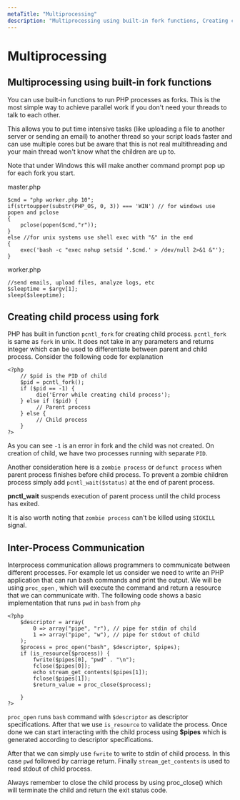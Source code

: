 ```yaml
---
metaTitle: "Multiprocessing"
description: "Multiprocessing using built-in fork functions, Creating child process using fork, Inter-Process Communication"
---
```


# Multiprocessing



## Multiprocessing using built-in fork functions


You can use built-in functions to run PHP processes as forks. This is the most simple way to achieve parallel work if you don't need your threads to talk to each other.

This allows you to put time intensive tasks (like uploading a file to another server or sending an email) to another thread so your script loads faster and can use multiple cores but be aware that this is not real multithreading and your main thread won't know what the children are up to.

Note that under Windows this will make another command prompt pop up for each fork you start.

master.php

```
$cmd = "php worker.php 10";
if(strtoupper(substr(PHP_OS, 0, 3)) === 'WIN') // for windows use popen and pclose
{
    pclose(popen($cmd,"r"));
}
else //for unix systems use shell exec with "&" in the end
{
    exec('bash -c "exec nohup setsid '.$cmd.' > /dev/null 2>&1 &"');
}

```

worker.php

```
//send emails, upload files, analyze logs, etc
$sleeptime = $argv[1];
sleep($sleeptime);

```



## Creating child process using fork


PHP has built in function `pcntl_fork` for creating child process. `pcntl_fork` is same as `fork` in unix. It does not take in any parameters and returns integer which can be used to differentiate between parent and child process. Consider the following code for explanation

```
<?php
    // $pid is the PID of child
    $pid = pcntl_fork();
    if ($pid == -1) {
         die('Error while creating child process');
    } else if ($pid) {
         // Parent process
    } else {
         // Child process
    }
?>

```

As you can see `-1` is an error in fork and the child was not created. On creation of child, we have two processes running with separate `PID`.

Another consideration here is a `zombie process` or `defunct process` when parent process finishes before child process. To prevent a zombie children process simply add `pcntl_wait($status)` at the end of parent process.

> 
**pnctl_wait** suspends execution of parent process until the child process has exited.


It is also worth noting that `zombie process` can't be killed using `SIGKILL` signal.



## Inter-Process Communication


Interprocess communication allows programmers to communicate between different processes. For example let us consider we need to write an PHP application that can run bash commands and print the output. We will be using `proc_open` , which will execute the command and return a resource that we can communicate with.
The following code shows a basic implementation that runs `pwd` in `bash` from `php`

```
<?php
    $descriptor = array(
        0 => array("pipe", "r"), // pipe for stdin of child
        1 => array("pipe", "w"), // pipe for stdout of child
    );
    $process = proc_open("bash", $descriptor, $pipes);
    if (is_resource($process)) {
        fwrite($pipes[0], "pwd" . "\n");
        fclose($pipes[0]);
        echo stream_get_contents($pipes[1]);
        fclose($pipes[1]);
        $return_value = proc_close($process);

    }
?>

```

`proc_open` runs `bash` command with `$descriptor` as descriptor specifications. After that we use `is_resource` to validate the process. Once done we can start interacting with the child process using **$pipes** which is generated according to descriptor specifications.

After that we can simply use `fwrite` to write to stdin of child process. In this case `pwd` followed by carriage return. Finally `stream_get_contents` is used to read stdout of child process.

> 
Always remember to close the child process by using proc_close() which will terminate the child and return the exit status code.


